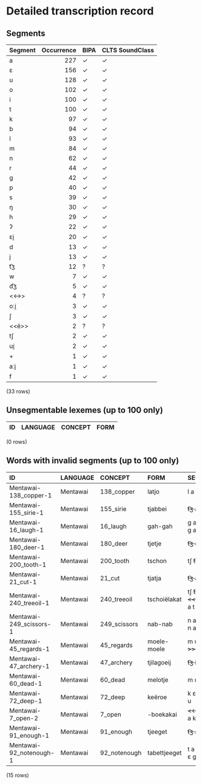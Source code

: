 
# Detailed transcription record

## Segments

| Segment | Occurrence | BIPA | CLTS SoundClass |
|:----------|-------------:|:-------|:------------------|
| a | 227 | ✓ | ✓ |
| ɛ | 156 | ✓ | ✓ |
| u | 128 | ✓ | ✓ |
| o | 102 | ✓ | ✓ |
| i | 100 | ✓ | ✓ |
| t | 100 | ✓ | ✓ |
| k | 97 | ✓ | ✓ |
| b | 94 | ✓ | ✓ |
| l | 93 | ✓ | ✓ |
| m | 84 | ✓ | ✓ |
| n | 62 | ✓ | ✓ |
| r | 44 | ✓ | ✓ |
| ɡ | 42 | ✓ | ✓ |
| p | 40 | ✓ | ✓ |
| s | 39 | ✓ | ✓ |
| ŋ | 30 | ✓ | ✓ |
| h | 29 | ✓ | ✓ |
| ʔ | 22 | ✓ | ✓ |
| ɛi̯ | 20 | ✓ | ✓ |
| d | 13 | ✓ | ✓ |
| j | 13 | ✓ | ✓ |
| t͡ʒ | 12 | ? | ? |
| w | 7 | ✓ | ✓ |
| d͡ʒ | 5 | ✓ | ✓ |
| <<->> | 4 | ? | ? |
| oːi̯ | 3 | ✓ | ✓ |
| ʃ | 3 | ✓ | ✓ |
| <<ë>> | 2 | ? | ? |
| tʃ | 2 | ✓ | ✓ |
| ui̯ | 2 | ✓ | ✓ |
| + | 1 | ✓ | ✓ |
| aːi̯ | 1 | ✓ | ✓ |
| f | 1 | ✓ | ✓ |

(33 rows)



## Unsegmentable lexemes (up to 100 only)

| ID | LANGUAGE | CONCEPT | FORM |
|------|------------|-----------|--------|

(0 rows)



## Words with invalid segments (up to 100 only)

| ID | LANGUAGE | CONCEPT | FORM | SEGMENTS |
|:------------------------|:-----------|:-------------|:-------------|:-----------------------------------------------|
| Mentawai-138_copper-1 | Mentawai | 138_copper | latjo | l a <s> t͡ʒ </s> o |
| Mentawai-155_sirie-1 | Mentawai | 155_sirie | tjabbei | <s> t͡ʒ </s> a b b ɛ i |
| Mentawai-16_laugh-1 | Mentawai | 16_laugh | gah-gah | ɡ a h <s> <<->> </s> ɡ a ʔ |
| Mentawai-180_deer-1 | Mentawai | 180_deer | tjetje | <s> t͡ʒ </s> ɛ <s> t͡ʒ </s> ɛ |
| Mentawai-200_tooth-1 | Mentawai | 200_tooth | tschon | tʃ <s> t͡ʒ </s> h o n |
| Mentawai-21_cut-1 | Mentawai | 21_cut | tjatja | <s> t͡ʒ </s> a <s> t͡ʒ </s> a |
| Mentawai-240_treeoil-1 | Mentawai | 240_treeoil | tschoiëlakat | tʃ <s> t͡ʒ </s> h o i <s> <<ë>> </s> l a k a t |
| Mentawai-249_scissors-1 | Mentawai | 249_scissors | nab-nab | n a b <s> <<->> </s> n a b |
| Mentawai-45_regards-1 | Mentawai | 45_regards | moele-moele | m u l ɛ <s> <<->> </s> m u l ɛ |
| Mentawai-47_archery-1 | Mentawai | 47_archery | tjilagoeij | <s> t͡ʒ </s> i l a ɡ ui̯ |
| Mentawai-60_dead-1 | Mentawai | 60_dead | melotje | m ɛ l o <s> t͡ʒ </s> ɛ |
| Mentawai-72_deep-1 | Mentawai | 72_deep | keëroe | k ɛ <s> <<ë>> </s> r u |
| Mentawai-7_open-2 | Mentawai | 7_open | -boekakai | <s> <<->> </s> b u k a k a i |
| Mentawai-91_enough-1 | Mentawai | 91_enough | tjeeget | <s> t͡ʒ </s> ɛ ɛ ɡ ɛ t |
| Mentawai-92_notenough-1 | Mentawai | 92_notenough | tabettjeeget | t a b ɛ t <s> t͡ʒ </s> ɛ ɛ ɡ ɛ t |

(15 rows)


